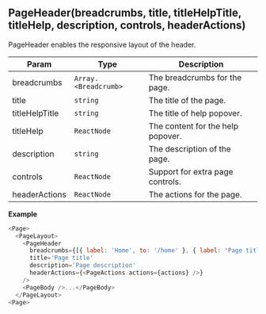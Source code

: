 ## PageHeader(breadcrumbs, title, titleHelpTitle, titleHelp, description, controls, headerActions)

PageHeader enables the responsive layout of the header.

| Param          | Type                 | Description                       |
| -------------- | -------------------- | --------------------------------- |
| breadcrumbs    | `Array.<Breadcrumb>` | The breadcrumbs for the page.     |
| title          | `string`             | The title of the page.            |
| titleHelpTitle | `string`             | The title of help popover.        |
| titleHelp      | `ReactNode`          | The content for the help popover. |
| description    | `string`             | The description of the page.      |
| controls       | `ReactNode`          | Support for extra page controls.  |
| headerActions  | `ReactNode`          | The actions for the page.         |

**Example**

```js
<Page>
  <PageLayout>
    <PageHeader
      breadcrumbs={[{ label: 'Home', to: '/home' }, { label: 'Page title' }]}
      title='Page title'
      description='Page description'
      headerActions={<PageActions actions={actions} />}
    />
    <PageBody />...</PageBody>
  </PageLayout>
<Page>
```
